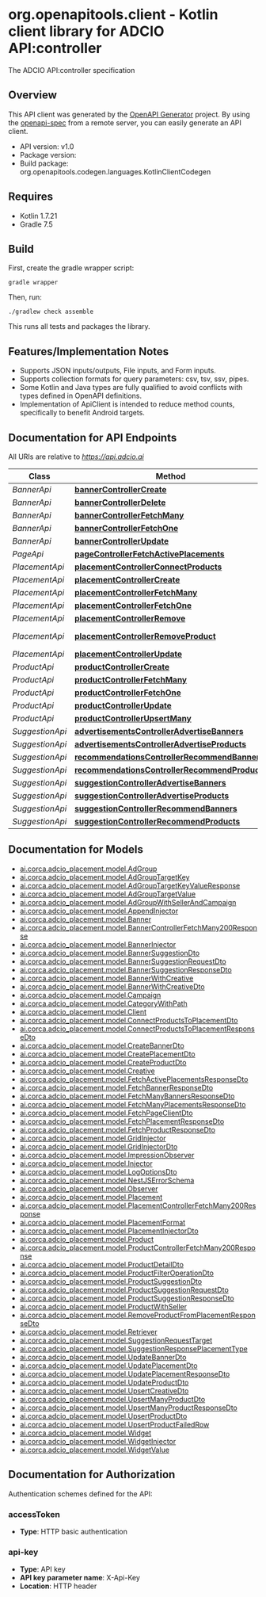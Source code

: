 # org.openapitools.client - Kotlin client library for ADCIO API:controller

The ADCIO API:controller specification

## Overview
This API client was generated by the [OpenAPI Generator](https://openapi-generator.tech) project.  By using the [openapi-spec](https://github.com/OAI/OpenAPI-Specification) from a remote server, you can easily generate an API client.

- API version: v1.0
- Package version: 
- Build package: org.openapitools.codegen.languages.KotlinClientCodegen

## Requires

* Kotlin 1.7.21
* Gradle 7.5

## Build

First, create the gradle wrapper script:

```
gradle wrapper
```

Then, run:

```
./gradlew check assemble
```

This runs all tests and packages the library.

## Features/Implementation Notes

* Supports JSON inputs/outputs, File inputs, and Form inputs.
* Supports collection formats for query parameters: csv, tsv, ssv, pipes.
* Some Kotlin and Java types are fully qualified to avoid conflicts with types defined in OpenAPI definitions.
* Implementation of ApiClient is intended to reduce method counts, specifically to benefit Android targets.

<a id="documentation-for-api-endpoints"></a>
## Documentation for API Endpoints

All URIs are relative to *https://api.adcio.ai*

Class | Method | HTTP request | Description
------------ | ------------- | ------------- | -------------
*BannerApi* | [**bannerControllerCreate**](docs/BannerApi.md#bannercontrollercreate) | **POST** banners | 
*BannerApi* | [**bannerControllerDelete**](docs/BannerApi.md#bannercontrollerdelete) | **DELETE** banners/{id} | 
*BannerApi* | [**bannerControllerFetchMany**](docs/BannerApi.md#bannercontrollerfetchmany) | **GET** banners | 
*BannerApi* | [**bannerControllerFetchOne**](docs/BannerApi.md#bannercontrollerfetchone) | **GET** banners/{id} | 
*BannerApi* | [**bannerControllerUpdate**](docs/BannerApi.md#bannercontrollerupdate) | **PUT** banners/{id} | 
*PageApi* | [**pageControllerFetchActivePlacements**](docs/PageApi.md#pagecontrollerfetchactiveplacements) | **GET** pages/{name}/placements | 
*PlacementApi* | [**placementControllerConnectProducts**](docs/PlacementApi.md#placementcontrollerconnectproducts) | **POST** placements/{id}/products | 
*PlacementApi* | [**placementControllerCreate**](docs/PlacementApi.md#placementcontrollercreate) | **POST** placements | 
*PlacementApi* | [**placementControllerFetchMany**](docs/PlacementApi.md#placementcontrollerfetchmany) | **GET** placements | 
*PlacementApi* | [**placementControllerFetchOne**](docs/PlacementApi.md#placementcontrollerfetchone) | **GET** placements/{id} | 
*PlacementApi* | [**placementControllerRemove**](docs/PlacementApi.md#placementcontrollerremove) | **DELETE** placements/{id} | 
*PlacementApi* | [**placementControllerRemoveProduct**](docs/PlacementApi.md#placementcontrollerremoveproduct) | **DELETE** placements/{id}/products/{productId} | 
*PlacementApi* | [**placementControllerUpdate**](docs/PlacementApi.md#placementcontrollerupdate) | **PATCH** placements/{id} | 
*ProductApi* | [**productControllerCreate**](docs/ProductApi.md#productcontrollercreate) | **POST** products | 
*ProductApi* | [**productControllerFetchMany**](docs/ProductApi.md#productcontrollerfetchmany) | **GET** products | 
*ProductApi* | [**productControllerFetchOne**](docs/ProductApi.md#productcontrollerfetchone) | **GET** products/{id} | 
*ProductApi* | [**productControllerUpdate**](docs/ProductApi.md#productcontrollerupdate) | **PATCH** products/{id} | 
*ProductApi* | [**productControllerUpsertMany**](docs/ProductApi.md#productcontrollerupsertmany) | **PUT** products/bulk | 
*SuggestionApi* | [**advertisementsControllerAdvertiseBanners**](docs/SuggestionApi.md#advertisementscontrolleradvertisebanners) | **POST** v1/advertisements/banners | 
*SuggestionApi* | [**advertisementsControllerAdvertiseProducts**](docs/SuggestionApi.md#advertisementscontrolleradvertiseproducts) | **POST** v1/advertisements/products | 
*SuggestionApi* | [**recommendationsControllerRecommendBanners**](docs/SuggestionApi.md#recommendationscontrollerrecommendbanners) | **POST** v1/recommendations/banners | 
*SuggestionApi* | [**recommendationsControllerRecommendProducts**](docs/SuggestionApi.md#recommendationscontrollerrecommendproducts) | **POST** v1/recommendations/products | 
*SuggestionApi* | [**suggestionControllerAdvertiseBanners**](docs/SuggestionApi.md#suggestioncontrolleradvertisebanners) | **POST** advertisements/banners | 
*SuggestionApi* | [**suggestionControllerAdvertiseProducts**](docs/SuggestionApi.md#suggestioncontrolleradvertiseproducts) | **POST** advertisements/products | 
*SuggestionApi* | [**suggestionControllerRecommendBanners**](docs/SuggestionApi.md#suggestioncontrollerrecommendbanners) | **POST** recommendations/banners | 
*SuggestionApi* | [**suggestionControllerRecommendProducts**](docs/SuggestionApi.md#suggestioncontrollerrecommendproducts) | **POST** recommendations/products | 


<a id="documentation-for-models"></a>
## Documentation for Models

 - [ai.corca.adcio_placement.model.AdGroup](docs/AdGroup.md)
 - [ai.corca.adcio_placement.model.AdGroupTargetKey](docs/AdGroupTargetKey.md)
 - [ai.corca.adcio_placement.model.AdGroupTargetKeyValueResponse](docs/AdGroupTargetKeyValueResponse.md)
 - [ai.corca.adcio_placement.model.AdGroupTargetValue](docs/AdGroupTargetValue.md)
 - [ai.corca.adcio_placement.model.AdGroupWithSellerAndCampaign](docs/AdGroupWithSellerAndCampaign.md)
 - [ai.corca.adcio_placement.model.AppendInjector](docs/AppendInjector.md)
 - [ai.corca.adcio_placement.model.Banner](docs/Banner.md)
 - [ai.corca.adcio_placement.model.BannerControllerFetchMany200Response](docs/BannerControllerFetchMany200Response.md)
 - [ai.corca.adcio_placement.model.BannerInjector](docs/BannerInjector.md)
 - [ai.corca.adcio_placement.model.BannerSuggestionDto](docs/BannerSuggestionDto.md)
 - [ai.corca.adcio_placement.model.BannerSuggestionRequestDto](docs/BannerSuggestionRequestDto.md)
 - [ai.corca.adcio_placement.model.BannerSuggestionResponseDto](docs/BannerSuggestionResponseDto.md)
 - [ai.corca.adcio_placement.model.BannerWithCreative](docs/BannerWithCreative.md)
 - [ai.corca.adcio_placement.model.BannerWithCreativeDto](docs/BannerWithCreativeDto.md)
 - [ai.corca.adcio_placement.model.Campaign](docs/Campaign.md)
 - [ai.corca.adcio_placement.model.CategoryWithPath](docs/CategoryWithPath.md)
 - [ai.corca.adcio_placement.model.Client](docs/Client.md)
 - [ai.corca.adcio_placement.model.ConnectProductsToPlacementDto](docs/ConnectProductsToPlacementDto.md)
 - [ai.corca.adcio_placement.model.ConnectProductsToPlacementResponseDto](docs/ConnectProductsToPlacementResponseDto.md)
 - [ai.corca.adcio_placement.model.CreateBannerDto](docs/CreateBannerDto.md)
 - [ai.corca.adcio_placement.model.CreatePlacementDto](docs/CreatePlacementDto.md)
 - [ai.corca.adcio_placement.model.CreateProductDto](docs/CreateProductDto.md)
 - [ai.corca.adcio_placement.model.Creative](docs/Creative.md)
 - [ai.corca.adcio_placement.model.FetchActivePlacementsResponseDto](docs/FetchActivePlacementsResponseDto.md)
 - [ai.corca.adcio_placement.model.FetchBannerResponseDto](docs/FetchBannerResponseDto.md)
 - [ai.corca.adcio_placement.model.FetchManyBannersResponseDto](docs/FetchManyBannersResponseDto.md)
 - [ai.corca.adcio_placement.model.FetchManyPlacementsResponseDto](docs/FetchManyPlacementsResponseDto.md)
 - [ai.corca.adcio_placement.model.FetchPageClientDto](docs/FetchPageClientDto.md)
 - [ai.corca.adcio_placement.model.FetchPlacementResponseDto](docs/FetchPlacementResponseDto.md)
 - [ai.corca.adcio_placement.model.FetchProductResponseDto](docs/FetchProductResponseDto.md)
 - [ai.corca.adcio_placement.model.GridInjector](docs/GridInjector.md)
 - [ai.corca.adcio_placement.model.GridInjectorDto](docs/GridInjectorDto.md)
 - [ai.corca.adcio_placement.model.ImpressionObserver](docs/ImpressionObserver.md)
 - [ai.corca.adcio_placement.model.Injector](docs/Injector.md)
 - [ai.corca.adcio_placement.model.LogOptionsDto](docs/LogOptionsDto.md)
 - [ai.corca.adcio_placement.model.NestJSErrorSchema](docs/NestJSErrorSchema.md)
 - [ai.corca.adcio_placement.model.Observer](docs/Observer.md)
 - [ai.corca.adcio_placement.model.Placement](docs/Placement.md)
 - [ai.corca.adcio_placement.model.PlacementControllerFetchMany200Response](docs/PlacementControllerFetchMany200Response.md)
 - [ai.corca.adcio_placement.model.PlacementFormat](docs/PlacementFormat.md)
 - [ai.corca.adcio_placement.model.PlacementInjectorDto](docs/PlacementInjectorDto.md)
 - [ai.corca.adcio_placement.model.Product](docs/Product.md)
 - [ai.corca.adcio_placement.model.ProductControllerFetchMany200Response](docs/ProductControllerFetchMany200Response.md)
 - [ai.corca.adcio_placement.model.ProductDetailDto](docs/ProductDetailDto.md)
 - [ai.corca.adcio_placement.model.ProductFilterOperationDto](docs/ProductFilterOperationDto.md)
 - [ai.corca.adcio_placement.model.ProductSuggestionDto](docs/ProductSuggestionDto.md)
 - [ai.corca.adcio_placement.model.ProductSuggestionRequestDto](docs/ProductSuggestionRequestDto.md)
 - [ai.corca.adcio_placement.model.ProductSuggestionResponseDto](docs/ProductSuggestionResponseDto.md)
 - [ai.corca.adcio_placement.model.ProductWithSeller](docs/ProductWithSeller.md)
 - [ai.corca.adcio_placement.model.RemoveProductFromPlacementResponseDto](docs/RemoveProductFromPlacementResponseDto.md)
 - [ai.corca.adcio_placement.model.Retriever](docs/Retriever.md)
 - [ai.corca.adcio_placement.model.SuggestionRequestTarget](docs/SuggestionRequestTarget.md)
 - [ai.corca.adcio_placement.model.SuggestionResponsePlacementType](docs/SuggestionResponsePlacementType.md)
 - [ai.corca.adcio_placement.model.UpdateBannerDto](docs/UpdateBannerDto.md)
 - [ai.corca.adcio_placement.model.UpdatePlacementDto](docs/UpdatePlacementDto.md)
 - [ai.corca.adcio_placement.model.UpdatePlacementResponseDto](docs/UpdatePlacementResponseDto.md)
 - [ai.corca.adcio_placement.model.UpdateProductDto](docs/UpdateProductDto.md)
 - [ai.corca.adcio_placement.model.UpsertCreativeDto](docs/UpsertCreativeDto.md)
 - [ai.corca.adcio_placement.model.UpsertManyProductDto](docs/UpsertManyProductDto.md)
 - [ai.corca.adcio_placement.model.UpsertManyProductResponseDto](docs/UpsertManyProductResponseDto.md)
 - [ai.corca.adcio_placement.model.UpsertProductDto](docs/UpsertProductDto.md)
 - [ai.corca.adcio_placement.model.UpsertProductFailedRow](docs/UpsertProductFailedRow.md)
 - [ai.corca.adcio_placement.model.Widget](docs/Widget.md)
 - [ai.corca.adcio_placement.model.WidgetInjector](docs/WidgetInjector.md)
 - [ai.corca.adcio_placement.model.WidgetValue](docs/WidgetValue.md)


<a id="documentation-for-authorization"></a>
## Documentation for Authorization


Authentication schemes defined for the API:
<a id="accessToken"></a>
### accessToken

- **Type**: HTTP basic authentication

<a id="api-key"></a>
### api-key

- **Type**: API key
- **API key parameter name**: X-Api-Key
- **Location**: HTTP header

